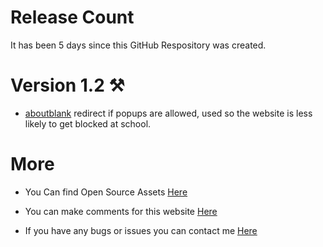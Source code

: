 # Release Count
It has been 5 days since this GitHub Respository was created.
# Version 1.2 ⚒️
- [aboutblank](about:blank) redirect if popups are allowed, used so the website is less likely to get blocked at school.
# More
- You Can find Open Source Assets [Here](https://github.com/n-jramirez/Open-Source)

- You can make comments for this website [Here](https://github.com/n-jramirez/n-jramirez.github.io/discussions/1)


- If you have any bugs or issues you can contact me [Here](https://github.com/n-jramirez/n-jramirez.github.io/issues)
